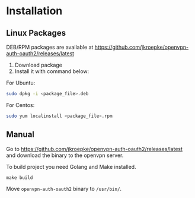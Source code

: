 # Installation

## Linux Packages

DEB/RPM packages are available at https://github.com/jkroepke/openvpn-auth-oauth2/releases/latest

1. Download package
2. Install it with command below:

For Ubuntu:

```bash
sudo dpkg -i <package_file>.deb
```

For Centos:

```bash
sudo yum localinstall <package_file>.rpm
```

## Manual

Go to https://github.com/jkroepke/openvpn-auth-oauth2/releases/latest and download the binary to the openvpn server.

To build project you need Golang and Make installed.

`make build`

Move `openvpn-auth-oauth2` binary to `/usr/bin/`.
